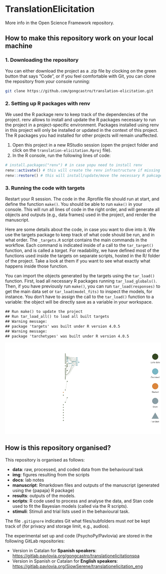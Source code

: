 
# TranslationElicitation

More info in the Open Science Framework repository.

## How to make this repository work on your local machine

### 1. Downloading the repository

You can either download the project as a .zip file by clocking on the
green button that says “Code”, or if you feel comfortable with Git, you
can clone the repository from your console running:

``` bash
git clone https://github.com/gongcastro/translation-elicitation.git
```

### 2. Setting up R packages with renv

We used the R package renv to keep track of the dependencies of the
project. renv allows to install and update the R packages necessary to
run the project in a project-specific environment. Packages installed
using renv in this project will only be installed or updated in the
context of this project. The R packages you had installed for other
projects will remain unaffected.

1.  Open this project in a new RStudio session (open the project folder
    and click on the `translation-elicitation.Rproj` file).
2.  In the R console, run the following lines of code:

``` r
# install.packages("renv") # in case yopu need to install renv
renv::activate() # this will create the renv infrastructure if missing
renv::restore() # this will install/update/move the necessary R pakcages into this project
```

### 3. Running the code with targets

Restart your R session. The code in the .Rprofile file should run at
start, and define the function `make()`. You should be able to run
`make()` in your console. This will run all lines of code in the right
order, and will generate all objects and outputs (e.g., data frames)
used in the project, and render the manuscript.

Here are some details about the code, in case you want to dive into it.
We use the targets package to keep track of what code should be run, and
in what order. The `_targets.R` script contains the main commands in the
workflow. Each command is indicated inside of a call to the
`tar_target()` function, and is called a *target*. For readability, we
have defined most of the functions used inside the targets on separate
scripts, hosted in the R/ folder of the project. Take a look at them if
you want to see what exactly what happens inside those function.

You can import the objects generated by the targets using the
`tar_load()` function. First, load all necessary R packages running
`tar_load_globals()`. Then, if you have previously run `make()`, you can
run `tar_load(responses)` to get the main data set or
`tar_load(model_fits)` to inspect the models, for instance. You don’t
have to assign the call to the `tar_load()` function to a variable: the
object will be directly save as a variable in your workspace.

    ## Run make() to update the project
    ## Run tar_load_all() to load all built targets
    ## Warning message:
    ## package 'targets' was built under R version 4.0.5 
    ## Warning message:
    ## package 'tarchetypes' was built under R version 4.0.5 

![](README_files/figure-gfm/targets-1.png)<!-- -->

## How is this repository organised?

This repository is organised as follows:

-   **data**: raw, processed, and coded data from the behavioural task
-   **img**: figures resulting from the scripts
-   **docs**: lab notes
-   **manuscript**: Rmarkdown files and outputs of the manuscript
    (generated using the {papaja} R package)
-   **results**: outputs of the models.
-   **scripts**: R code used to process and analyse the data, and Stan
    code used to fit the Bayesian models (called via the R scripts).
-   **stimuli**: Stimuli and trial lists used in the behavioural task.

The file `.gitignore` indicates Git what files/subfolders must *not* be
kept track of (for privacy and storage limit, e.g., audios).

The experimental set up and code (PsychoPy/Pavlovia) are stored in the
following GitLab repositories:

-   Version in Catalan for **Spanish speakers**:
    <https://gitlab.pavlovia.org/gongcastro/translationelicitationspa>
-   Version in Spanish or Catalan for **English speakers**:
    <https://gitlab.pavlovia.org/SiowSerene/translationelicitation_eng>
